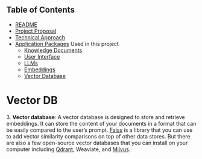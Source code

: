 ## Table of Contents

 - [README](../README.md)
 - [Project Proposal](project_proposal.md)
 - [Technical Approach](technical_approach.md)
 - [Application Packages](application_packages.md) Used in this project
   - [Knowledge Documents](knowledge_documents.md)
   - [User Interface](user_interface.md)
   - [LLMs](LLMs.md)
   - [Embeddings](embedding.md)
   - [Vector Database](vectorDB.md)


# Vector DB

3\. **Vector database**: A vector database is designed to store and retrieve embeddings. It can store the content of your documents in a format that can be easily compared to the user’s prompt. [Faiss](https://github.com/facebookresearch/faiss) is a library that you can use to add vector similarity comparisons on top of other data stores. But there are also a few open-source vector databases that you can install on your computer including [Qdrant](https://qdrant.tech/), Weaviate, and [Milvus](https://github.com/milvus-io/milvus).  
